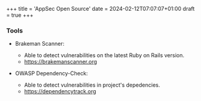 +++
title = 'AppSec Open Source'
date = 2024-02-12T07:07:07+01:00
draft = true
+++

### Tools

- Brakeman Scanner:
    - Able to detect vulnerabilities on the latest Ruby on Rails version.
    - https://brakemanscanner.org

- OWASP Dependency-Check:
    - Able to detect vulnerabilities in project's depedencies.
    - https://dependencytrack.org


